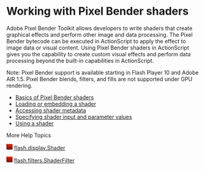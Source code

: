 # Working with Pixel Bender shaders

Adobe Pixel Bender Toolkit allows developers to write shaders that create
graphical effects and perform other image and data processing. The Pixel Bender
bytecode can be executed in ActionScript to apply the effect to image data or
visual content. Using Pixel Bender shaders in ActionScript gives you the
capability to create custom visual effects and perform data processing beyond
the built-in capabilities in ActionScript.

Note: Pixel Bender support is available starting in Flash Player 10 and Adobe
AIR 1.5. Pixel Bender blends, filters, and fills are not supported under GPU
rendering.

- [Basics of Pixel Bender shaders](./basics-of-pixel-bender-shaders.md)
- [Loading or embedding a shader](./loading-or-embedding-a-shader.md)
- [Accessing shader metadata](./accessing-shader-metadata.md)
- [Specifying shader input and parameter values](./specifying-shader-input-and-parameter-values.md)
- [Using a shader](./using-a-shader.md)

More Help Topics

![](../../img/flashplatformLinkIndicator.png)
[flash.display.Shader](https://help.adobe.com/en_US/FlashPlatform/reference/actionscript/3/flash/display/Shader.html)

![](../../img/flashplatformLinkIndicator.png)
[flash.filters.ShaderFilter](https://help.adobe.com/en_US/FlashPlatform/reference/actionscript/3/flash/filters/ShaderFilter.html)
